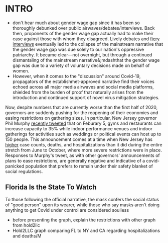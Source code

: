# INTRO

- don't hear much about gender wage gap since it has been so thoroughly debunked over public airwaves/debates/interviews. Back then, proponents of the gender wage gap actually had to make their case against those with whom they disagreed. Lively debates and [fiery interviews](https://www.youtube.com/watch?v=aMcjxSThD54) eventually led to the collapse of the mainstream narrative that the gender wage gap was due solely to our nation's oppressive patriarchy. It became clear&mdash;not overnight, but through a continued dismantaling of the mainstream narrative&;mdashthat the gender wage gap was due to a variety of voluntary decisions made on behalf of women.
- However, when it comes to the "discussion" around Covid-19, propagators of the establishmet-approved narrative find their voices echoed across all major media airwaves and social media platforms, shielded from the burden of proof that naturally arises from the introduction and continued support of novel virus mitigation strategies.

Now, despite numbers that are currently worse than the first half of 2020, governors are suddenly pushing for the reopening of their economies and easing restrictions on gathering sizes. In particular, New Jersey governor Phil Murphy [recently tweeted](https://twitter.com/GovMurphy/status/1356998994006794243?s=20) that on Feburary 5, gyms and restaurants can increase capacity to 35% while indoor performance venues and indoor gatherings for activities such as weddings or political events can host up to 150 people. This announcement comes at a time when New Jersey has [higher](https://covidtracking.com/data/state/new-jersey) case counts, deaths, and hospitalizations than it did during the entire stretch from June to October, where more severe restrictions were in place. Responses to Murphy's tweet, as with other governors' announcements of plans to ease restrictions, are generally negative and indicative of a covid-panicked population that prefers to remain under their safety blanket of social regulations. 


## Florida Is the State To Watch
To those following the official narrative, the mask confers the social status of "good person" upon its wearer, while those who say masks aren't doing anything to get Covid under control are considered soulless
- before presenting the graph, explain the restrictions with other graph from hold2llc
- Hold2LLC graph comparing FL to NY and CA regarding hospitalizations and deaths/M
